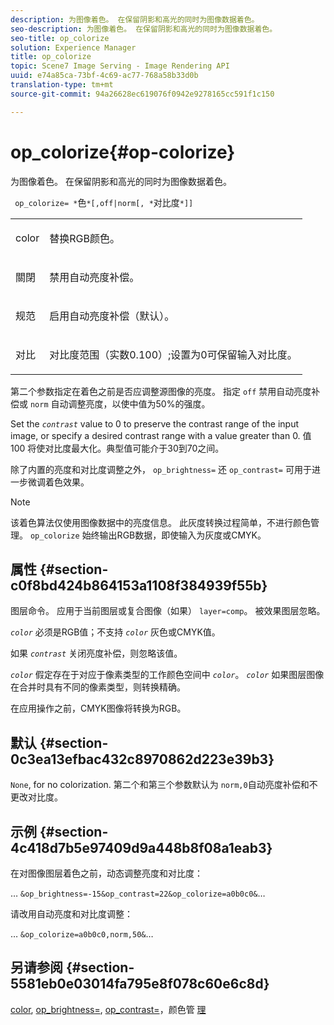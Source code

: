 ```yaml
---
description: 为图像着色。 在保留阴影和高光的同时为图像数据着色。
seo-description: 为图像着色。 在保留阴影和高光的同时为图像数据着色。
seo-title: op_colorize
solution: Experience Manager
title: op_colorize
topic: Scene7 Image Serving - Image Rendering API
uuid: e74a85ca-73bf-4c69-ac77-768a58b33d0b
translation-type: tm+mt
source-git-commit: 94a26628ec619076f0942e9278165cc591f1c150

---
```



# op_colorize{#op-colorize}

为图像着色。 在保留阴影和高光的同时为图像数据着色。

` op_colorize= *`色`*[,off|norm[, *`对比度`*]]`

<table id="simpletable_768D6CDF3F734E7F89DC7AB2EAAC0C77"> 
 <tr class="strow"> 
  <td class="stentry"> <p> <span class="varname"> color </span> </p> </td> 
  <td class="stentry"> <p>替换RGB颜色。 </p> </td> 
 </tr> 
 <tr class="strow"> 
  <td class="stentry"> <p> <span class="codeph"> 關閉 </span> </p> </td> 
  <td class="stentry"> <p>禁用自动亮度补偿。 </p> </td> 
 </tr> 
 <tr class="strow"> 
  <td class="stentry"> <p> <span class="codeph"> 规范 </span> </p> </td> 
  <td class="stentry"> <p>启用自动亮度补偿（默认）。 </p> </td> 
 </tr> 
 <tr class="strow"> 
  <td class="stentry"> <p> <span class="varname"> 对比 </span> </p> </td> 
  <td class="stentry"> <p>对比度范围（实数0.100）;设置为0可保留输入对比度。 </p> </td> 
 </tr> 
</table>

第二个参数指定在着色之前是否应调整源图像的亮度。 指定 `off` 禁用自动亮度补偿或 `norm` 自动调整亮度，以使中值为50%的强度。

Set the *`contrast`* value to 0 to preserve the contrast range of the input image, or specify a desired contrast range with a value greater than 0. 值 100 将使对比度最大化。典型值可能介于30到70之间。

除了内置的亮度和对比度调整之外， `op_brightness=` 还 `op_contrast=` 可用于进一步微调着色效果。

>[!NOTE]
>
>该着色算法仅使用图像数据中的亮度信息。 此灰度转换过程简单，不进行颜色管理。 `op_colorize` 始终输出RGB数据，即使输入为灰度或CMYK。

## 属性 {#section-c0f8bd424b864153a1108f384939f55b}

图层命令。 应用于当前图层或复合图像（如果） `layer=comp`。 被效果图层忽略。

*`color`* 必须是RGB值；不支持 *`color`* 灰色或CMYK值。

如果 *`contrast`* 关闭亮度补偿，则忽略该值。

*`color`* 假定存在于对应于像素类型的工作颜色空间中 *`color`*。 *`color`* 如果图层图像在合并时具有不同的像素类型，则转换精确。

在应用操作之前，CMYK图像将转换为RGB。

## 默认 {#section-0c3ea13efbac432c8970862d223e39b3}

`None`, for no colorization. 第二个和第三个参数默认为 `norm,0`自动亮度补偿和不更改对比度。

## 示例 {#section-4c418d7b5e97409d9a448b8f08a1eab3}

在对图像图层着色之前，动态调整亮度和对比度：

… `&op_brightness=-15&op_contrast=22&op_colorize=a0b0c0&`…

请改用自动亮度和对比度调整：

… `&op_colorize=a0b0c0,norm,50&`…

## 另请参阅 {#section-5581eb0e03014fa795e8f078c60e6c8d}

[color](/help/aem-is-ir-api/is-api/http-ref/image-serving-api-ref/c-http-protocol-reference/c-data-types/r-is-http-color.md), [op_brightness=](../../../../../is-api/http-ref/image-serving-api-ref/c-http-protocol-reference/c-command-reference/r-op-brightness.md#reference-edf79dc41ae5411c80bec3ee3731c58a), [op_contrast=](../../../../../is-api/http-ref/image-serving-api-ref/c-http-protocol-reference/c-command-reference/r-op-contrast.md#reference-b26dfa9869fd43bebea0fbb8e9fe743d)，颜色管 [理](../../../../../is-api/http-ref/image-serving-api-ref/c-http-protocol-reference/c-syntax-and-features/r-color-management.md#reference-c7e4a72d589145189f7e4bcb6b4544d7)
